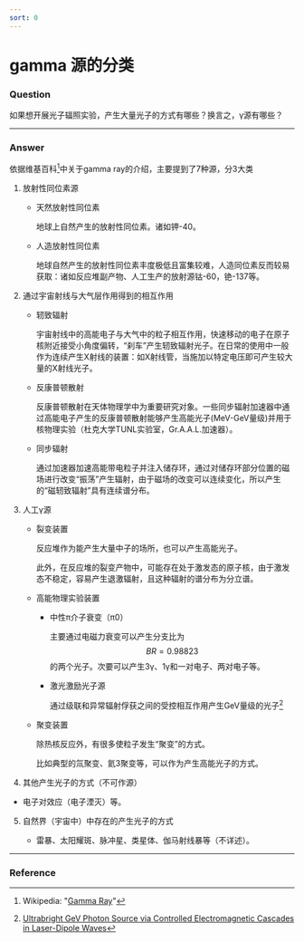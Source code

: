 ```yaml
---
sort: 0
---
```


# gamma 源的分类

### Question

如果想开展光子辐照实验，产生大量光子的方式有哪些？换言之，γ源有哪些？

---

### Answer

依据维基百科[^1]中关于gamma ray的介绍，主要提到了7种源，分3大类

1. 放射性同位素源

    + 天然放射性同位素

      地球上自然产生的放射性同位素。诸如钾-40。

    + 人造放射性同位素

      地球自然产生的放射性同位素丰度极低且富集较难，人造同位素反而较易获取：诸如反应堆副产物、人工生产的放射源钴-60，铯-137等。

2. 通过宇宙射线与大气层作用得到的相互作用

    + 轫致辐射

        宇宙射线中的高能电子与大气中的粒子相互作用，快速移动的电子在原子核附近接受小角度偏转，“刹车”产生轫致辐射光子。在日常的使用中一般作为连续产生X射线的装置：如X射线管，当施加以特定电压即可产生较大量的X射线光子。

    - 反康普顿散射

        反康普顿散射在天体物理学中为重要研究对象。一些同步辐射加速器中通过高能电子产生的反康普顿散射能够产生高能光子(MeV-GeV量级)并用于核物理实验（杜克大学TUNL实验室，Gr.A.A.L.加速器）。

    - 同步辐射

        通过加速器加速高能带电粒子并注入储存环，通过对储存环部分位置的磁场进行改变“振荡”产生辐射，由于磁场的改变可以连续变化，所以产生的“磁轫致辐射”具有连续谱分布。

3. 人工γ源

    + 裂变装置

      反应堆作为能产生大量中子的场所，也可以产生高能光子。

      此外，在反应堆的裂变产物中，可能存在处于激发态的原子核，由于激发态不稳定，容易产生退激辐射，且这种辐射的谱分布为分立谱。

    + 高能物理实验装置

      + 中性π介子衰变（π0）

        主要通过电磁力衰变可以产生分支比为 $$BR=0.98823$$ 的两个光子。次要可以产生3γ、1γ和一对电子、两对电子等。

      + 激光激励光子源

        通过级联和异常辐射俘获之间的受控相互作用产生GeV量级的光子[^2]

    + 聚变装置

      除热核反应外，有很多使粒子发生“聚变”的方式。

      比如典型的氚聚变、氦3聚变等，可以作为产生高能光子的方式。

4. 其他产生光子的方式（不可作源）

  + 电子对效应（电子湮灭）等。

5. 自然界（宇宙中）中存在的产生光子的方式

    + 雷暴、太阳耀斑、脉冲星、类星体、伽马射线暴等（不详述）。

---

### Reference
[^1]: Wikipedia: "[Gamma Ray](https://en.wikipedia.org/wiki/Gamma_ray)"
[^2]: [Ultrabright GeV Photon Source via Controlled Electromagnetic Cascades in Laser-Dipole Waves](https://journals.aps.org/prx/abstract/10.1103/PhysRevX.7.041003)